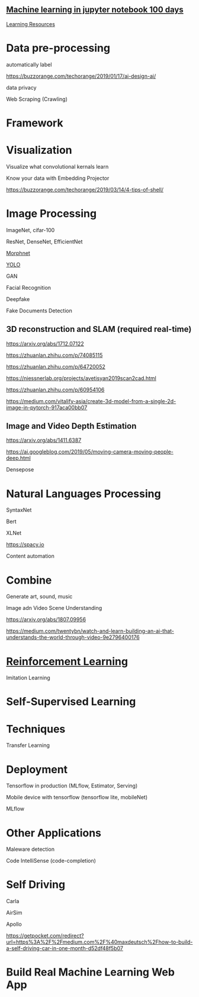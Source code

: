 ## [Machine learning in jupyter notebook 100 days](https://epadam.github.io/machine-learning-with-jupyter-notebook-100-days/)

[Learning Resources](learning_resources.md)

# Data pre-processing

automatically label

https://buzzorange.com/techorange/2019/01/17/ai-design-ai/

data privacy

Web Scraping (Crawling)

# Framework



# Visualization

Visualize what convolutional kernals learn

Know your data with Embedding Projector

https://buzzorange.com/techorange/2019/03/14/4-tips-of-shell/

# Image Processing

ImageNet, cifar-100 

ResNet, DenseNet, EfficientNet

[Morphnet](Morphnet.ipynb)

[YOLO](YOLO.ipynb)

GAN

Facial Recognition

Deepfake

Fake Documents Detection

3D reconstruction and SLAM (required real-time)
-----------------------------------------------------

https://arxiv.org/abs/1712.07122

https://zhuanlan.zhihu.com/p/74085115

https://zhuanlan.zhihu.com/p/64720052

https://niessnerlab.org/projects/avetisyan2019scan2cad.html

https://zhuanlan.zhihu.com/p/60954106

https://medium.com/vitalify-asia/create-3d-model-from-a-single-2d-image-in-pytorch-917aca00bb07

Image and Video Depth Estimation
--------------------------------------

https://arxiv.org/abs/1411.6387

https://ai.googleblog.com/2019/05/moving-camera-moving-people-deep.html

Densepose


# Natural Languages Processing

SyntaxNet

Bert 

XLNet

https://spacy.io

Content automation

# Combine

Generate art, sound, music


Image adn Video Scene Understanding

https://arxiv.org/abs/1807.09956

https://medium.com/twentybn/watch-and-learn-building-an-ai-that-understands-the-world-through-video-9e2796400176


# [Reinforcement Learning](reinforcement_learning.ipynb)

Imitation Learning


# Self-Supervised Learning


# Techniques

Transfer Learning

# Deployment

Tensorflow in production (MLflow, Estimator, Serving)

Mobile device with tensorflow (tensorflow lite, mobileNet)

MLflow


# Other Applications

Maleware detection

Code IntelliSense (code-completion)

# Self Driving

Carla

AirSim

Apollo

https://getpocket.com/redirect?url=https%3A%2F%2Fmedium.com%2F%40maxdeutsch%2Fhow-to-build-a-self-driving-car-in-one-month-d52df48f5b07

# Build Real Machine Learning Web App


